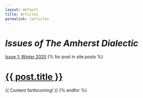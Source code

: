 ```yaml
---
layout: default
title: Articles
permalink: /articles
---
```

# _Issues of The Amherst Dialectic_ 



[Issue 1: Winter 2020](https://issuu.com/thomasbrodey/docs/the-dialectic-winter-2020)
{% for post in site.posts %}
  <h1><a class="nounderline black" href="{{ post.url }}">{{ post.title }}</a></h1>
  {{ Content forthcoming! }}
{% endfor %}
